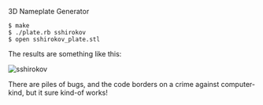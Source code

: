 3D Nameplate Generator

```
$ make
$ ./plate.rb sshirokov
$ open sshirokov_plate.stl
```

The results are something like this:

![sshirokov](http://f.cl.ly/items/3K041y3k1U2i3j1H190C/Image%202013.12.06%206%3A57%3A06%20PM.png)

There are piles of bugs, and the code borders on a crime against
computer-kind, but it sure kind-of works!